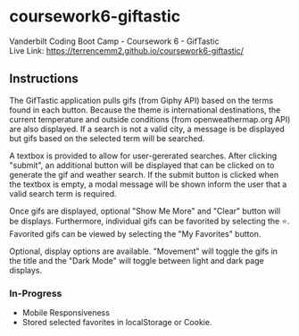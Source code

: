 # coursework6-giftastic
Vanderbilt Coding Boot Camp - Coursework 6 - GifTastic  
Live Link: https://terrencemm2.github.io/coursework6-giftastic/
  
## Instructions  
The GifTastic application pulls gifs (from Giphy API) based on the terms found in each button. Because the theme is international destinations, the current temperature and outside conditions (from openweathermap.org API) are also displayed. If a search is not a valid city, a message is be displayed but gifs based on the selected term will be searched.

A textbox is provided to allow for user-gererated searches. After clicking "submit", an additional button will be displayed that can be clicked on to generate the gif and weather search. If the submit button is clicked when the textbox is empty, a modal message will be shown inform the user that a valid search term is required.

Once gifs are displayed, optional "Show Me More" and "Clear" button will be displays. Furthermore, individual gifs can be favorited by selecting the ⭐️. Favorited gifs can be viewed by selecting the "My Favorites" button.

Optional, display options are available. "Movement" will toggle the gifs in the title and the "Dark Mode" will toggle between light and dark page displays.  

### In-Progress  
* Mobile Responsiveness  
* Stored selected favorites in localStorage or Cookie.